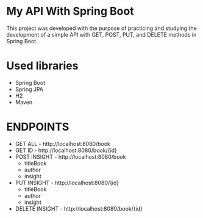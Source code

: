 # My API With Spring Boot

This project was developed with the purpose of practicing and studying the development of a simple API with GET, POST, PUT, and DELETE methods in Spring Boot.

# Used libraries

- Spring Boot 
- Spring JPA 
- H2 
- Maven

# ENDPOINTS

* GET ALL - http://localhost:8080/book
* GET ID - http://localhost:8080/book/{id}
* POST INSIGHT - http://localhost:8080/book
    - titleBook
    - author
    - insight
* PUT INSIGHT - http://localhost:8080/{id}
    - titleBook
    - author
    - insight
* DELETE INSIGHT - http://localhost:8080/book/{id}

 